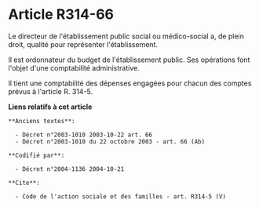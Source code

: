 # Article R314-66

Le directeur de l'établissement public social ou médico-social a, de plein droit, qualité pour représenter l'établissement. 

Il est ordonnateur du budget de l'établissement public. Ses opérations font l'objet d'une comptabilité administrative. 

Il tient une comptabilité des dépenses engagées pour chacun des comptes prévus à l'article R. 314-5.

**Liens relatifs à cet article**

	**Anciens textes**:

	  - Décret n°2003-1010 2003-10-22 art. 66
	  - Décret n°2003-1010 du 22 octobre 2003 - art. 66 (Ab)

	**Codifié par**:

	  - Décret n°2004-1136 2004-10-21

	**Cite**:

	  - Code de l'action sociale et des familles - art. R314-5 (V)
